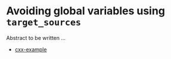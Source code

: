 # Avoiding global variables using `target_sources`

Abstract to be written ...

- [cxx-example](cxx-example/)
